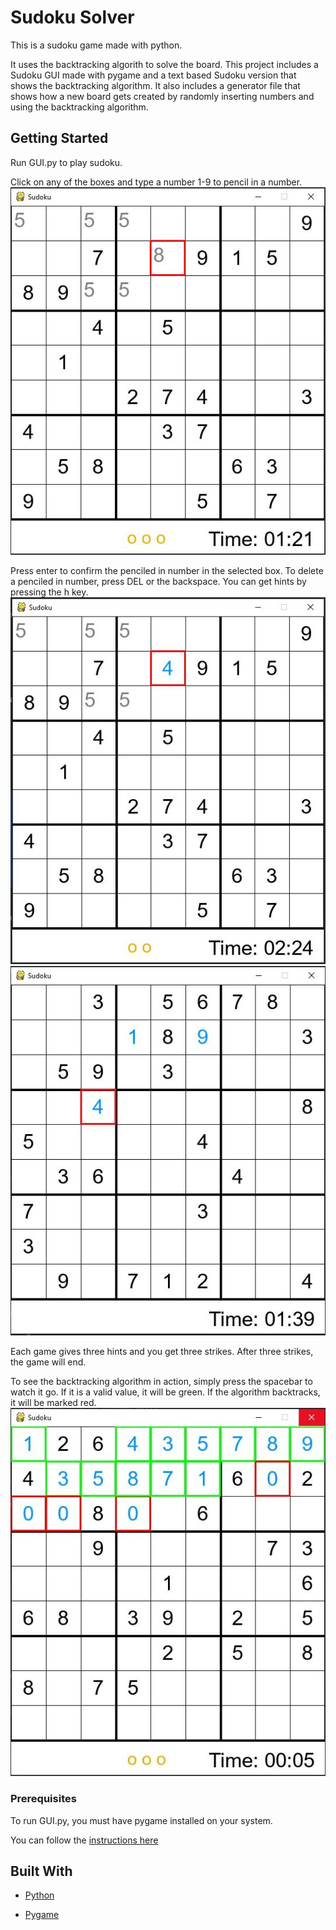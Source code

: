 # Sudoku Solver

This is a sudoku game made with python. 

It uses the backtracking algorith to solve the board. This project includes a Sudoku GUI made with pygame and a text based Sudoku version that shows the backtracking algorithm. It also includes a generator file that shows how a new board gets created by randomly inserting numbers and using the backtracking algorithm.

## Getting Started

Run GUI.py to play sudoku.

Click on any of the boxes and type a number 1-9 to pencil in a number.
![Penciled in](img/pencil.jpg)

Press enter to confirm the penciled in number in the selected box. To delete a penciled in number, press DEL or the backspace. You can get hints by pressing the h key.
![Hint](img/hint.jpg) ![Hint2](img/hint2.jpg)

Each game gives three hints and you get three strikes. After three strikes, the game will end.

To see the backtracking algorithm in action, simply press the spacebar to watch it go. If it is a valid value, it will be green. If the algorithm backtracks, it will be marked red.
![solving](img/solving.jpg)


### Prerequisites

To run GUI.py, you must have pygame installed on your system. 

You can follow the [instructions here](https://www.pygame.org/wiki/GettingStarted)


## Built With

* [Python](https://www.python.org/)

* [Pygame](https://www.pygame.org)
